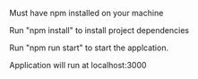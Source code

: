 Must have npm installed on your machine

Run "npm install" to install project dependencies 

Run "npm run start" to start the applcation.

Application will run at localhost:3000
